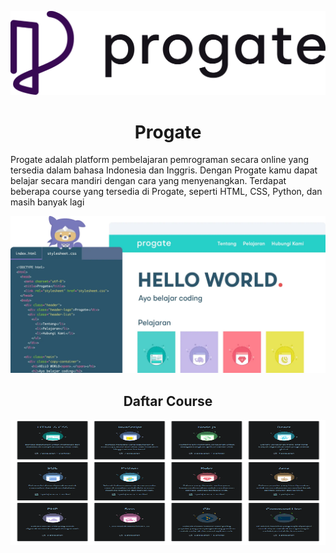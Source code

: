 <p align="center">
  <a href='https://progate.com/'><img src="README/progate.png"></a>
</p>

<h1 align="center">Progate</h1>

<p>Progate adalah platform pembelajaran pemrograman secara online yang tersedia dalam bahasa Indonesia dan Inggris. Dengan Progate kamu dapat belajar secara mandiri dengan cara yang menyenangkan. Terdapat beberapa course yang tersedia di Progate, seperti HTML, CSS, Python, dan masih banyak lagi</p>

![Hal](README/Hello.webp)

<h2 align="center">Daftar Course</h2>
<img src='README/Languages.png' align="center" height="200" width="20000"/>

